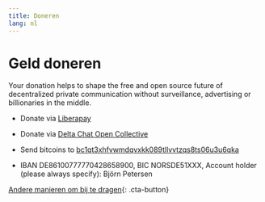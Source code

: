 ```yaml
---
title: Doneren
lang: nl
---
```


# Geld doneren

Your donation helps to shape the free and open source future of decentralized private communication 
without surveillance, advertising or billionaries in the middle. 

- Donate via [Liberapay](https://liberapay.com/delta.chat/)

- Donate via [Delta Chat Open Collective](https://opencollective.com/delta-chat/donate)

- Send bitcoins to [bc1qt3xhfvwmdqvxkk089tllvvtzqs8ts06u3u6qka](bitcoin:bc1qt3xhfvwmdqvxkk089tllvvtzqs8ts06u3u6qka)

- IBAN DE86100777770428658900, BIC NORSDE51XXX, Account holder (please always specify): Björn Petersen

[Andere manieren om bij te dragen](contribute){: .cta-button}
